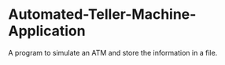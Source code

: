 # Automated-Teller-Machine-Application
A program to simulate an ATM and store the information in a file.
